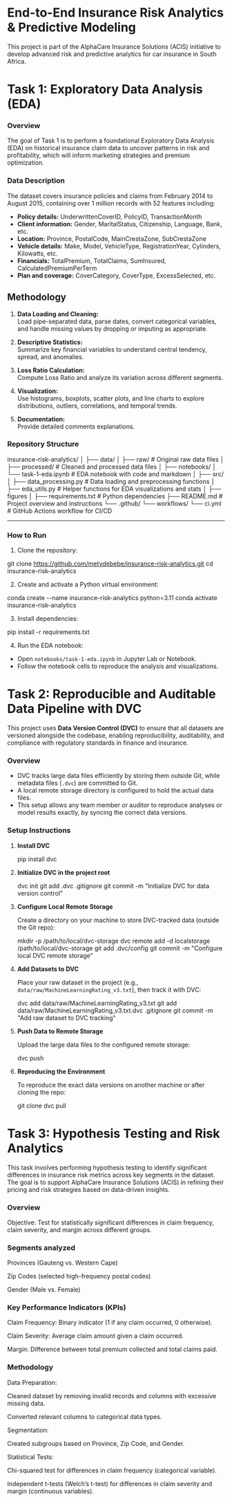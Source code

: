 # End-to-End Insurance Risk Analytics & Predictive Modeling

This project is part of the AlphaCare Insurance Solutions (ACIS) initiative to develop advanced risk and predictive analytics for car insurance in South Africa.

# Task 1: Exploratory Data Analysis (EDA)

### Overview

The goal of Task 1 is to perform a foundational Exploratory Data Analysis (EDA) on historical insurance claim data to uncover patterns in risk and profitability, which will inform marketing strategies and premium optimization.

### Data Description

The dataset covers insurance policies and claims from February 2014 to August 2015, containing over 1 million records with 52 features including:

- **Policy details:** UnderwrittenCoverID, PolicyID, TransactionMonth
- **Client information:** Gender, MaritalStatus, Citizenship, Language, Bank, etc.
- **Location:** Province, PostalCode, MainCrestaZone, SubCrestaZone
- **Vehicle details:** Make, Model, VehicleType, RegistrationYear, Cylinders, Kilowatts, etc.
- **Financials:** TotalPremium, TotalClaims, SumInsured, CalculatedPremiumPerTerm
- **Plan and coverage:** CoverCategory, CoverType, ExcessSelected, etc.

## Methodology

1. **Data Loading and Cleaning:**  
   Load pipe-separated data, parse dates, convert categorical variables, and handle missing values by dropping or imputing as appropriate.

2. **Descriptive Statistics:**  
   Summarize key financial variables to understand central tendency, spread, and anomalies.

3. **Loss Ratio Calculation:**  
   Compute Loss Ratio and analyze its variation across different segments.

4. **Visualization:**  
   Use histograms, boxplots, scatter plots, and line charts to explore distributions, outliers, correlations, and temporal trends.

5. **Documentation:**  
   Provide detailed comments explanations.

### Repository Structure

insurance-risk-analytics/
│
├── data/
│ ├── raw/ # Original raw data files
│ ├── processed/ # Cleaned and processed data files
│
├── notebooks/
│ └── task-1-eda.ipynb # EDA notebook with code and markdown
│
├── src/
│ ├── data_processing.py # Data loading and preprocessing functions
│ ├── eda_utils.py # Helper functions for EDA visualizations and stats
│
├── figures
│
├── requirements.txt # Python dependencies
├── README.md # Project overview and instructions
└── .github/
└── workflows/
└── ci.yml # GitHub Actions workflow for CI/CD

---

### How to Run

1. Clone the repository:

git clone https://github.com/metydebebe/insurance-risk-analytics.git
cd insurance-risk-analytics

2. Create and activate a Python virtual environment:

conda create --name insurance-risk-analytics python=3.11
conda activate insurance-risk-analytics

3. Install dependencies:

pip install -r requirements.txt

4. Run the EDA notebook:

- Open `notebooks/task-1-eda.ipynb` in Jupyter Lab or Notebook.
- Follow the notebook cells to reproduce the analysis and visualizations.

# Task 2: Reproducible and Auditable Data Pipeline with DVC

This project uses **Data Version Control (DVC)** to ensure that all datasets are versioned alongside the codebase, enabling reproducibility, auditability, and compliance with regulatory standards in finance and insurance.

### Overview

- DVC tracks large data files efficiently by storing them outside Git, while metadata files (`.dvc`) are committed to Git.
- A local remote storage directory is configured to hold the actual data files.
- This setup allows any team member or auditor to reproduce analyses or model results exactly, by syncing the correct data versions.

### Setup Instructions

1. **Install DVC**

   pip install dvc

2. **Initialize DVC in the project root**

   dvc init
   git add .dvc .gitignore
   git commit -m "Initialize DVC for data version control"

3. **Configure Local Remote Storage**

   Create a directory on your machine to store DVC-tracked data (outside the Git repo):

   mkdir -p /path/to/local/dvc-storage
   dvc remote add -d localstorage /path/to/local/dvc-storage
   git add .dvc/config
   git commit -m "Configure local DVC remote storage"

4. **Add Datasets to DVC**

   Place your raw dataset in the project (e.g., `data/raw/MachineLearningRating_v3.txt`), then track it with DVC:

   dvc add data/raw/MachineLearningRating_v3.txt
   git add data/raw/MachineLearningRating_v3.txt.dvc .gitignore
   git commit -m "Add raw dataset to DVC tracking"

5. **Push Data to Remote Storage**

   Upload the large data files to the configured remote storage:

   dvc push

6. **Reproducing the Environment**

   To reproduce the exact data versions on another machine or after cloning the repo:

   git clone
   dvc pull

# Task 3: Hypothesis Testing and Risk Analytics

This task involves performing hypothesis testing to identify significant differences in insurance risk metrics across key segments in the dataset. The goal is to support AlphaCare Insurance Solutions (ACIS) in refining their pricing and risk strategies based on data-driven insights.

### Overview

Objective: Test for statistically significant differences in claim frequency, claim severity, and margin across different groups.

### Segments analyzed

Provinces (Gauteng vs. Western Cape)

Zip Codes (selected high-frequency postal codes)

Gender (Male vs. Female)

### Key Performance Indicators (KPIs)

Claim Frequency: Binary indicator (1 if any claim occurred, 0 otherwise).

Claim Severity: Average claim amount given a claim occurred.

Margin: Difference between total premium collected and total claims paid.

### Methodology

Data Preparation:

Cleaned dataset by removing invalid records and columns with excessive missing data.

Converted relevant columns to categorical data types.

Segmentation:

Created subgroups based on Province, Zip Code, and Gender.

Statistical Tests:

Chi-squared test for differences in claim frequency (categorical variable).

Independent t-tests (Welch’s t-test) for differences in claim severity and margin (continuous variables).
